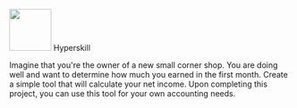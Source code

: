 <img src="https://github.com/user-attachments/assets/fb951fef-750e-408f-9a59-b8a9e57574a1" width="75" height="75"/> Hyperskill

Imagine that you're the owner of a new small corner shop.
You are doing well and want to determine how much you earned in the first month.
Create a simple tool that will calculate your net income.
Upon completing this project, you can use this tool for your own accounting needs.
